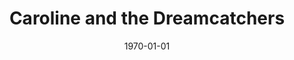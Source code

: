 ---
title:		"Caroline and the Dreamcatchers"
type:		"photos"
mediatype:		"upload"
location:		"Dublin, Ireland"
description:		""
date:		"1970-01-01"
album:		"experimental"
filename:		"dreamcatchers.md"
series:		""
cl_public_id:		"experimental/dreamcatchers"
cl_version:		1520786671
format:		"jpg"
bytes:		5391248
width:		2560
height:		1440
colours:
- "#CE6062"
- "#2A2A44"
- "#884E5A"
- "#43344A"
- "#5D3E51"
- "#50394D"
exposure_mode:		undefined
program:		undefined
aperture:		undefined
focal_length:		undefined
iso:		undefined
shutter_speed:		undefined
metering:		undefined
flash:		undefined
white_balance:		undefined
colour_temp:		"No colour temperature"
has_crop:		"No"
orientation:		undefined
camera_model:		undefined
lens_info:		"No lens info"
artist:		"No artist info"
x_resolution:		undefined
y_resolution:		undefined
---